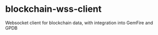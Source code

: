 # blockchain-wss-client
Websocket client for blockchain data, with integration into GemFire and GPDB
